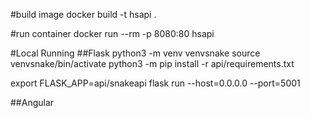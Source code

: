 #build image
docker build -t hsapi .

#run container
docker run --rm -p 8080:80 hsapi


#Local Running
##Flask
python3 -m venv venvsnake
source venvsnake/bin/activate
python3 -m  pip install -r api/requirements.txt



export FLASK_APP=api/snakeapi
flask run --host=0.0.0.0 --port=5001

##Angular